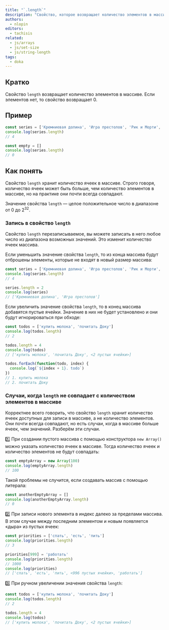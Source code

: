 ```yaml
---
title: "`.length`"
description: "Свойство, которое возвращает количество элементов в массиве."
authors:
  - nlopin
editors:
  - tachisis
related:
  - js/arrays
  - js/set-size
  - js/string-length
tags:
  - doka
---
```


## Кратко

Свойство `length` возвращает количество элементов в массиве. Если элементов нет, то свойство возвращает 0.

## Пример

```js
const series = ['Кремниевая долина', 'Игра престолов', 'Рик и Морти', 'Гравити Фолс']
console.log(series.length)
// 4

const empty = []
console.log(series.length)
// 0
```

## Как понять

Свойство `length` хранит количество ячеек в массиве. Строго говоря, количество ячеек может быть больше, чем количество элементов в массиве, но на практике они почти всегда совпадают.

Значение свойства `length` — целое положительное число в диапазоне от 0 до 2<sup>32</sup>.

### Запись в свойство `length`

Свойство `length` перезаписываемое, вы можете записать в него любое число из диапазона возможных значений. Это изменит количество ячеек массива.

Если уменьшить значение свойства `length`, то из конца массива будут отброшены элементы, которые не входят в новый размер массива:

```js
const series = ['Кремниевая долина', 'Игра престолов', 'Рик и Морти', 'Гравити Фолс']
console.log(series.length)
// 4

series.length = 2
console.log(series)
// ['Кремниевая долина', 'Игра престолов']
```

Если увеличить значение свойства `length`, то в конец массива добавятся пустые ячейки. Значение в них не будет установлено и они будут игнорироваться при обходе:

```js
const todos = ['купить молока', 'почитать Доку']
console.log(todos.length)
// 2

todos.length = 4
console.log(todos)
// ['купить молока', 'почитать Доку', <2 пустых ячейки>]

todos.forEach(function(todo, index) {
  console.log(`${index + 1}. todo`)
})
// 1. купить молока
// 2. почитать Доку
```

### Случаи, когда `length` не совпадает с количеством элементов в массиве

Корректнее всего говорить, что свойство `length` хранит количество ячеек доступных для записи в массиве, а не количество элементов. Они почти всегда совпадают, но есть случаи, когда в массиве больше ячеек, чем значений. Разберём эти случаи.

1️⃣ При создании пустого массива с помощью конструктора `new Array()` можно указать количество ячеек в массиве. Тогда количество ячеек и количество элементов не будут совпадать:

```js
const emptyArray = new Array(100)
console.log(emptyArray.length)
// 100
```

Такой проблемы не случится, если создавать массив с помощью литерала:

```js
const anotherEmptyArray = []
console.log(anotherEmptyArray.length)
// 0
```

2️⃣ При записи нового элемента в индекс далеко за пределами массива. В этом случае между последним элементом и новым появляется «дыра» из пустых ячеек:

```js
const priorities = ['спать', 'есть', 'пить']
console.log(priorities.length)
// 3

priorities[999] = 'работать'
console.log(priorities.length)
// 1000
console.log(priorities)
// ['спать', 'есть', 'пить', <996 пустых ячейки>, 'работать']
```

3️⃣ При ручном увеличении значения свойства `length`:

```js
const todos = ['купить молока', 'почитать Доку']
console.log(todos.length)
// 2

todos.length = 4
console.log(todos)
// ['купить молока', 'почитать Доку', <2 пустых ячейки>]
```
